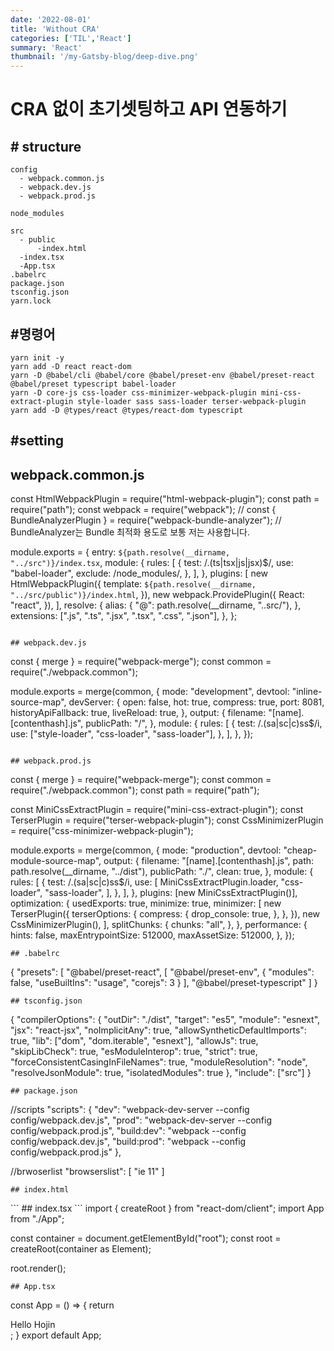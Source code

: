 ```yaml
---
date: '2022-08-01'
title: 'Without CRA'
categories: ['TIL','React']
summary: 'React'
thumbnail: '/my-Gatsby-blog/deep-dive.png'
---
```


# CRA 없이 초기셋팅하고 API 연동하기
## # structure

```
config 
  - webpack.common.js
  - webpack.dev.js
  - webpack.prod.js

node_modules

src
  - public
      -index.html
  -index.tsx
  -App.tsx
.babelrc
package.json
tsconfig.json
yarn.lock
```

## #명령어

```
yarn init -y
yarn add -D react react-dom
yarn -D @babel/cli @babel/core @babel/preset-env @babel/preset-react @babel/preset typescript babel-loader
yarn -D core-js css-loader css-minimizer-webpack-plugin mini-css-extract-plugin style-loader sass sass-loader terser-webpack-plugin
yarn add -D @types/react @types/react-dom typescript
```

## #setting

## webpack.common.js

const HtmlWebpackPlugin = require("html-webpack-plugin");
const path = require("path");
const webpack = require("webpack");
// const { BundleAnalyzerPlugin } = require("webpack-bundle-analyzer");
// BundleAnalyzer는 Bundle 최적화 용도로 보통 저는 사용합니다.

module.exports = {
  entry: `${path.resolve(__dirname, "../src")}/index.tsx`,
  module: {
    rules: [
      {
        test: /\.(ts|tsx|js|jsx)$/,
        use: "babel-loader",
        exclude: /node_modules/,
      },
    ],
  },
  plugins: [
    new HtmlWebpackPlugin({
      template: `${path.resolve(__dirname, "../src/public")}/index.html`,
    }),
    new webpack.ProvidePlugin({
      React: "react",
    }),
  ],
  resolve: {
    alias: {
      "@": path.resolve(__dirname, "..src/"),
    },
    extensions: [".js", ".ts", ".jsx", ".tsx", ".css", ".json"],
  },
};
```

## webpack.dev.js
```
const { merge } = require("webpack-merge");
const common = require("./webpack.common");

module.exports = merge(common, {
  mode: "development",
  devtool: "inline-source-map",
  devServer: {
    open: false,
    hot: true,
    compress: true,
    port: 8081,
    historyApiFallback: true,
    liveReload: true,
  },
  output: {
    filename: "[name].[contenthash].js",
    publicPath: "/",
  },
  module: {
    rules: [
      {
        test: /\.(sa|sc|c)ss$/i,
        use: ["style-loader", "css-loader", "sass-loader"],
      },
    ],
  },
});
```

## webpack.prod.js
```
const { merge } = require("webpack-merge");
const common = require("./webpack.common");
const path = require("path");

const MiniCssExtractPlugin = require("mini-css-extract-plugin");
const TerserPlugin = require("terser-webpack-plugin");
const CssMinimizerPlugin = require("css-minimizer-webpack-plugin");

module.exports = merge(common, {
  mode: "production",
  devtool: "cheap-module-source-map",
  output: {
    filename: "[name].[contenthash].js",
    path: path.resolve(__dirname, "../dist"),
    publicPath: "./",
    clean: true,
  },
  module: {
    rules: [
      {
        test: /\.(sa|sc|c)ss$/i,
        use: [
          MiniCssExtractPlugin.loader,
          "css-loader",
          "sass-loader",
        ],
      },
    ],
  },
  plugins: [new MiniCssExtractPlugin()],
  optimization: {
    usedExports: true,
    minimize: true,
    minimizer: [
      new TerserPlugin({
        terserOptions: {
          compress: {
            drop_console: true,
          },
        },
      }),
      new CssMinimizerPlugin(),
    ],
    splitChunks: {
      chunks: "all",
    },
  },
  performance: {
    hints: false,
    maxEntrypointSize: 512000,
    maxAssetSize: 512000,
  },
});
```
## .babelrc
```
{
  "presets": [
    "@babel/preset-react",
    [
      "@babel/preset-env",
      {
        "modules": false,
        "useBuiltIns": "usage",
        "corejs": 3
      }
    ],
    "@babel/preset-typescript"
  ]
}
```
## tsconfig.json
```
{
  "compilerOptions": {
    "outDir": "./dist",
    "target": "es5",
    "module": "esnext",
    "jsx": "react-jsx",
    "noImplicitAny": true,
    "allowSyntheticDefaultImports": true,
    "lib": ["dom", "dom.iterable", "esnext"],
    "allowJs": true,
    "skipLibCheck": true,
    "esModuleInterop": true,
    "strict": true,
    "forceConsistentCasingInFileNames": true,
    "moduleResolution": "node",
    "resolveJsonModule": true,
    "isolatedModules": true
  },
  "include": ["src"]
}
```
## package.json
```
//scripts
"scripts": {
    "dev": "webpack-dev-server --config config/webpack.dev.js",
    "prod": "webpack-dev-server --config config/webpack.prod.js",
    "build:dev": "webpack --config config/webpack.dev.js",
    "build:prod": "webpack --config config/webpack.prod.js"
},

//brwoserlist
"browserslist": [
	"ie 11"
]

```
## index.html
```
<!DOCTYPE html>
<html lang="ko">
  <meta charset="utf-8" />
  <meta http-equiv="X-UA-Compatible" content="IE=edge,chrome=1" />
  <meta
    name="viewport"
    content="width=device-width, initial-scale=1, maximum-scale=1, user-scalable=no"
  />
  <head>
    <title>STARTER KIT MAKERT RYUHOJIN</title>
  </head>
  <body>
    <div id="root"></div>
  </body>
</html>
```
## index.tsx
```
import { createRoot } from "react-dom/client";
import App from "./App";

const container = document.getElementById("root");
const root = createRoot(container as Element);

root.render(<App />);

```
## App.tsx
```
const App = () => {
    return <div>Hello Hojin</div>;
}
export default App;
```


